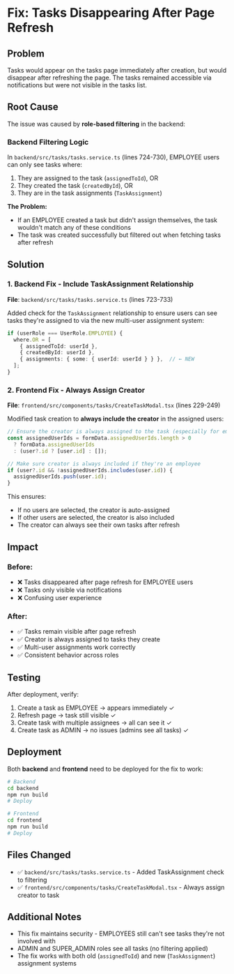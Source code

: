 # Fix: Tasks Disappearing After Page Refresh

## Problem

Tasks would appear on the tasks page immediately after creation, but would disappear after refreshing the page. The tasks remained accessible via notifications but were not visible in the tasks list.

## Root Cause

The issue was caused by **role-based filtering** in the backend:

### Backend Filtering Logic
In `backend/src/tasks/tasks.service.ts` (lines 724-730), EMPLOYEE users can only see tasks where:
1. They are assigned to the task (`assignedToId`), OR
2. They created the task (`createdById`), OR  
3. They are in the task assignments (`TaskAssignment`)

**The Problem:**
- If an EMPLOYEE created a task but didn't assign themselves, the task wouldn't match any of these conditions
- The task was created successfully but filtered out when fetching tasks after refresh

## Solution

### 1. Backend Fix - Include TaskAssignment Relationship
**File**: `backend/src/tasks/tasks.service.ts` (lines 723-733)

Added check for the `TaskAssignment` relationship to ensure users can see tasks they're assigned to via the new multi-user assignment system:

```typescript
if (userRole === UserRole.EMPLOYEE) {
  where.OR = [
    { assignedToId: userId },
    { createdById: userId },
    { assignments: { some: { userId: userId } } },  // ← NEW
  ];
}
```

### 2. Frontend Fix - Always Assign Creator
**File**: `frontend/src/components/tasks/CreateTaskModal.tsx` (lines 229-249)

Modified task creation to **always include the creator** in the assigned users:

```typescript
// Ensure the creator is always assigned to the task (especially for employees)
const assignedUserIds = formData.assignedUserIds.length > 0 
  ? formData.assignedUserIds 
  : (user?.id ? [user.id] : []);

// Make sure creator is always included if they're an employee
if (user?.id && !assignedUserIds.includes(user.id)) {
  assignedUserIds.push(user.id);
}
```

This ensures:
- If no users are selected, the creator is auto-assigned
- If other users are selected, the creator is also included
- The creator can always see their own tasks after refresh

## Impact

### Before:
- ❌ Tasks disappeared after page refresh for EMPLOYEE users
- ❌ Tasks only visible via notifications
- ❌ Confusing user experience

### After:
- ✅ Tasks remain visible after page refresh
- ✅ Creator is always assigned to tasks they create
- ✅ Multi-user assignments work correctly
- ✅ Consistent behavior across roles

## Testing

After deployment, verify:
1. Create a task as EMPLOYEE → appears immediately ✓
2. Refresh page → task still visible ✓
3. Create task with multiple assignees → all can see it ✓
4. Create task as ADMIN → no issues (admins see all tasks) ✓

## Deployment

Both **backend** and **frontend** need to be deployed for the fix to work:

```bash
# Backend
cd backend
npm run build
# Deploy

# Frontend  
cd frontend
npm run build
# Deploy
```

## Files Changed

- ✅ `backend/src/tasks/tasks.service.ts` - Added TaskAssignment check to filtering
- ✅ `frontend/src/components/tasks/CreateTaskModal.tsx` - Always assign creator to task

## Additional Notes

- This fix maintains security - EMPLOYEES still can't see tasks they're not involved with
- ADMIN and SUPER_ADMIN roles see all tasks (no filtering applied)
- The fix works with both old (`assignedToId`) and new (`TaskAssignment`) assignment systems

